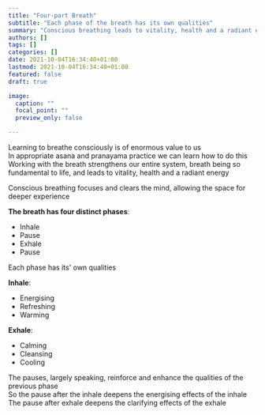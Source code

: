 ```yaml
---
title: "Four-part Breath"
subtitle: "Each phase of the breath has its own qualities"
summary: "Conscious breathing leads to vitality, health and a radiant energy and focuses and clears the mind, allowing the space for deeper experience"
authors: []
tags: []
categories: []
date: 2021-10-04T16:34:40+01:00
lastmod: 2021-10-04T16:34:40+01:00
featured: false
draft: true

image:
  caption: ""
  focal_point: ""
  preview_only: false

---
```

Learning to breathe consciously is of enormous value to us\
In appropriate asana and pranayama practice we can  learn how to do this\
Working with the breath strengthens our entire system, breath being so fundamental to life, and leads to vitality, health and a radiant energy

Conscious breathing focuses and clears the mind, allowing the space for deeper experience

**The breath has four distinct phases**:
- Inhale
- Pause
- Exhale
- Pause

Each phase has its' own qualities

**Inhale**:
- Energising
- Refreshing
- Warming

**Exhale**:
- Calming
- Cleansing
- Cooling

The pauses, largely speaking, reinforce and enhance the qualities of the previous phase\
So the pause after the inhale deepens the energising effects of the inhale\
The pause after exhale deepens the clarifying effects of the exhale
